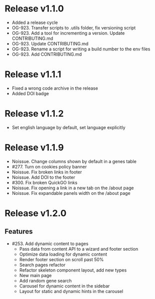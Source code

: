 # Release v1.1.0

- Added a release cycle
- OG-923. Transfer scripts to .utils folder, fix versioning script
- OG-923. Add a tool for incrementing a version. Update CONTRIBUTING.md
- OG-923. Update CONTRIBUTING.md
- OG-923. Rename a script for writing a build number to the env files
- OG-923. Add CONTRIBUTING.md

# Release v1.1.1

- Fixed a wrong code archive in the release
- Added DOI badge

# Release v1.1.2

- Set english language by default, set language explicitly

# Release v1.1.9

- Noissue. Change columns shown by default in a genes table
- #277. Turn on cookies policy banner
- Noissue. Fix broken links in footer
- Noissue. Add DOI to the footer
- #300. Fix broken QuickGO links
- Noissue. Fix opening a link in a new tab on the /about page
- Noissue. Fix expandable panels width on the /about page

# Release v1.2.0

## Features
- #253. Add dynamic content to pages
    - Pass data from content API to a wizard and footer section
    - Optimize data loading for dynamic content
    - Render footer section on scroll past 50%
    - Search pages refactor
    - Refactor skeleton component layout, add new types
    - New main page
    - Add random gene search
    - Carousel for dynamic content in the sidebar
    - Layout for static and dynamic hints in the carousel



